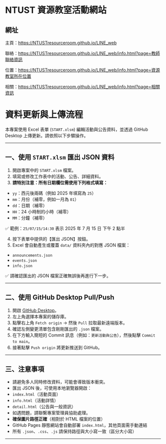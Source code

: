 # NTUST 資源教室活動網站

## 網址
主頁：https://NTUSTresourceroom.github.io/LINE_web

聯絡：https://NTUSTresourceroom.github.io/LINE_web/info.html?page=教師聯絡資訊

位置：https://NTUSTresourceroom.github.io/LINE_web/info.html?page=資源教室所在位置

相關：https://NTUSTresourceroom.github.io/LINE_web/info.html?page=相關資訊


# 資料更新與上傳流程

本專案使用 Excel 表單 (`START.xlsm`) 編輯活動與公告資料，並透過 GitHub Desktop 上傳更新。請依照以下步驟操作。

---

## 一、使用 `START.xlsm` 匯出 JSON 資料

1. 開啟專案中的 `START.xlsm` 檔案。
2. 填寫或修改工作表中的活動、公告、詳細資料。
3. **請特別注意：所有日期欄位需使用下列格式填寫：**


- `yy`：西元後兩碼（例如 2025 年填寫為 `25`）
- `mm`：月份（補零，例如一月為 `01`）
- `dd`：日期（補零）
- `HH`：24 小時制的小時（補零）
- `MM`：分鐘（補零）

✅ 範例：`25/07/15/14:30` 表示 2025 年 7 月 15 日 下午 2 點半

4. 按下表單中提供的【匯出 JSON】按鈕。
5. Excel 會自動產生或覆蓋 `data/` 資料夾內的對應 JSON 檔案：
- `announcements.json`
- `events.json`
- `info.json`

✅ 請確認匯出的 JSON 檔案正確無誤後再進行下一步。

---

## 二、使用 GitHub Desktop Pull/Push

1. 開啟 [GitHub Desktop](https://desktop.github.com/)。
2. 左上角選擇本專案的儲存庫。
3. 點擊右上角 `Fetch origin` → 然後 `Pull` 拉取最新遠端版本。
4. 確認左側變更清單包含剛剛匯出的 `.json` 檔案。
5. 在下方輸入簡短的 Commit 訊息（例如：`更新活動與公告`），然後點擊 `Commit to main`。
6. 接著點擊 `Push origin` 將更新推送到 GitHub。

---

## 三、注意事項

- 請避免多人同時修改資料，可能會導致版本衝突。
- 匯出 JSON 後，可使用本地瀏覽器開啟：
- `index.html`（活動頁面）
- `info.html`（活動詳情）
- `detail.html`（公告與一般資訊）
- 如遇問題，請聯繫專案管理員協助處理。
- **確保圖片路徑正確**（相對於 HTML 檔案的位置）
- GitHub Pages 靜態網站會自動部署 `index.html`，其他頁面需手動連結
- 所有 `.json`、`.css`、`.js` 請保持路徑與大小寫一致（區分大小寫）

---
